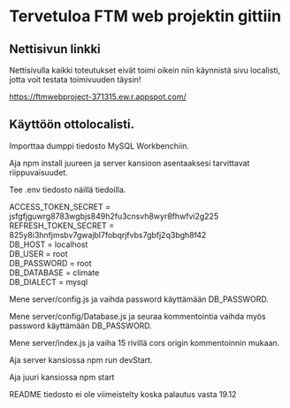 

# Tervetuloa FTM web projektin gittiin


## Nettisivun linkki

Nettisivulla kaikki toteutukset eivät toimi oikein niin käynnistä sivu localisti, jotta voit testata toimivuuden täysin!

https://ftmwebproject-371315.ew.r.appspot.com/

## Käyttöön ottolocalisti.

Importtaa dumppi tiedosto MySQL Workbenchiin.

Aja npm install juureen ja server kansioon asentaaksesi tarvittavat riippuvaisuudet.

Tee .env tiedosto näillä tiedoilla.

ACCESS_TOKEN_SECRET = jsfgfjguwrg8783wgbjs849h2fu3cnsvh8wyr8fhwfvi2g225<br/>
REFRESH_TOKEN_SECRET = 825y8i3hnfjmsbv7gwajbl7fobqrjfvbs7gbfj2q3bgh8f42<br/>
DB_HOST = localhost<br/>
DB_USER = root<br/>
DB_PASSWORD = root<br/>
DB_DATABASE = climate<br/>
DB_DIALECT = mysql<br/>

Mene server/config.js ja vaihda password käyttämään DB_PASSWORD.

Mene server/config/Database.js ja seuraa kommentointia vaihda myös password käyttämään DB_PASSWORD.

Mene server/index.js ja vaiha 15 rivillä cors origin kommentoinnin mukaan.

Aja server kansiossa npm run devStart.

Aja juuri kansiossa npm start

README tiedosto ei ole viimeistelty koska palautus vasta 19.12
